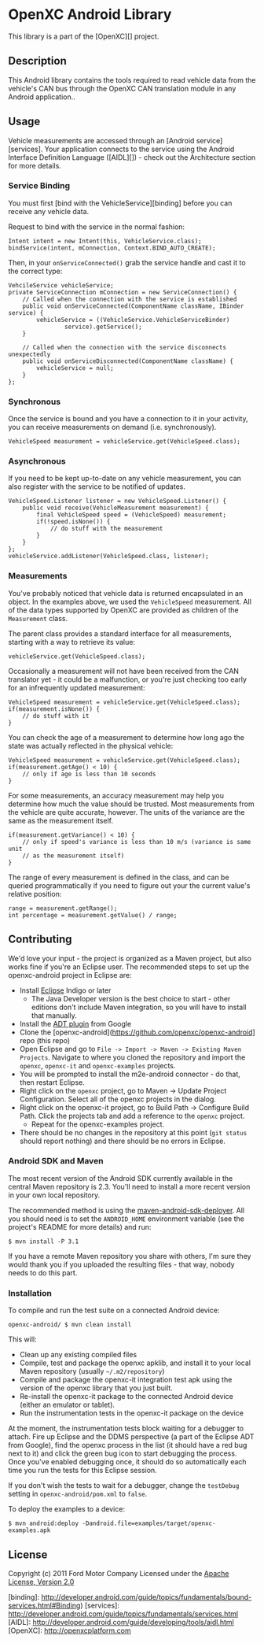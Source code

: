 OpenXC Android Library
=========================

This library is a part of the [OpenXC][] project.

## Description

This Android library contains the tools required to read vehicle data from the
vehicle's CAN bus through the OpenXC CAN translation module in any Android
application..

## Usage

Vehicle measurements are accessed through an [Android service][services]. Your
application connects to the service using the Android Interface Definition
Language ([AIDL][]) - check out the Architecture section for more details.

### Service Binding

You must first [bind with the VehicleService][binding] before you can receive
any vehicle data.

Request to bind with the service in the normal fashion:

    Intent intent = new Intent(this, VehicleService.class);
    bindService(intent, mConnection, Context.BIND_AUTO_CREATE);

Then, in your `onServiceConnected()` grab the service handle and cast it to the
correct type:

    VehcileService vehicleService;
    private ServiceConnection mConnection = new ServiceConnection() {
        // Called when the connection with the service is established
        public void onServiceConnected(ComponentName className, IBinder service) {
            vehicleService = ((VehicleService.VehicleServiceBinder)
                    service).getService();
        }

        // Called when the connection with the service disconnects unexpectedly
        public void onServiceDisconnected(ComponentName className) {
            vehicleService = null;
        }
    };

### Synchronous

Once the service is bound and you have a connection to it in your activity, you
can receive measurements on demand (i.e. synchronously).

    VehicleSpeed measurement = vehicleService.get(VehicleSpeed.class);

### Asynchronous

If you need to be kept up-to-date on any vehicle measurement, you can also
register with the service to be notified of updates.

    VehicleSpeed.Listener listener = new VehicleSpeed.Listener() {
        public void receive(VehicleMeasurement measurement) {
            final VehicleSpeed speed = (VehicleSpeed) measurement;
            if(!speed.isNone()) {
                // do stuff with the measurement
            }
        }
    };
    vehicleService.addListener(VehicleSpeed.class, listener);

### Measurements

You've probably noticed that vehicle data is returned encapsulated in an object.
In the examples above, we used the `VehicleSpeed` measurement. All of the data
types supported by OpenXC are provided as children of the `Measurement` class.

The parent class provides a standard interface for all measurements, starting
with a way to retrieve its value:

    vehicleService.get(VehicleSpeed.class);

Occasionally a measurement will not have been received from the CAN translator
yet - it could be a malfunction, or you're just checking too early for an
infrequently updated measurement:

    VehicleSpeed measurement = vehicleService.get(VehicleSpeed.class);
    if(measurement.isNone()) {
        // do stuff with it
    }

You can check the age of a measurement to determine how long ago the state was
actually reflected in the physical vehicle:

    VehicleSpeed measurement = vehicleService.get(VehicleSpeed.class);
    if(measurement.getAge() < 10) {
        // only if age is less than 10 seconds
    }

For some measurements, an accuracy measurement may help you determine how much
the value should be trusted. Most measurements from the vehicle are quite
accurate, however. The units of the variance are the same as the measurement
itself.

    if(measurement.getVariance() < 10) {
        // only if speed's variance is less than 10 m/s (variance is same unit
        // as the measurement itself)
    }

The range of every measurement is defined in the class, and can be queried
programmatically if you need to figure out your the current value's relative
position:

    range = measurement.getRange();
    int percentage = measurement.getValue() / range;

## Contributing

We'd love your input - the project is organized as a Maven project, but also
works fine if you're an Eclipse user. The recommended steps to set up the
openxc-android project in Eclipse are:

* Install [Eclipse](http://www.eclipse.org/downloads/) Indigo or later
    * The Java Developer version is the best choice to start - other editions
      don't include Maven integration, so you will have to install that
      manually.
* Install the [ADT plugin](http://developer.android.com/sdk/eclipse-adt.html)
  from Google
* Clone the [openxc-android](https://github.com/openxc/openxc-android] repo
    (this repo)
* Open Eclipse and go to `File -> Import -> Maven -> Existing Maven Projects`.
  Navigate to where you cloned the repository and import the `openxc`,
  `openxc-it` and `openxc-examples` projects.
* You will be prompted to install the m2e-android connector - do that, then
  restart Eclipse.
* Right click on the `openxc` project, go to Maven -> Update Project
  Configuration. Select all of the openxc projects in the dialog.
* Right click on the openxc-it project, go to Build Path -> Configure Build
  Path. Click the projects tab and add a reference to the `openxc` project.
    * Repeat for the openxc-examples project.
* There should be no changes in the repository at this point (`git status`
  should report nothing) and there should be no errors in Eclipse.

### Android SDK and Maven

The most recent version of the Android SDK currently available in the central
Maven repository is 2.3. You'll need to install a more recent version in your
own local repository.

The recommended method is using the
[maven-android-sdk-deployer](https://github.com/mosabua/maven-android-sdk-deployer).
All you should need is to set the `ANDROID_HOME` environment variable (see the
project's README for more details) and run:

    $ mvn install -P 3.1

If you have a remote Maven repository you share with others, I'm sure they would
thank you if you uploaded the resulting files - that way, nobody needs to do
this part.

### Installation

To compile and run the test suite on a connected Android device:

    openxc-android/ $ mvn clean install

This will:

* Clean up any existing compiled files
* Compile, test and package the openxc apklib, and install it to your local
  Maven repository (usually `~/.m2/repository`)
* Compile and package the openxc-it integration test apk using the version
  of the openxc library that you just built.
* Re-install the openxc-it package to the connected Android device (either
  an emulator or tablet).
* Run the instrumentation tests in the openxc-it package on the device

At the moment, the instrumentation tests block waiting for a debugger to attach.
Fire up Eclipse and the DDMS perspective (a part of the Eclipse ADT from
Google), find the openxc process in the list (it should have a red bug next to
it) and click the green bug icon to start debugging the process. Once you've
enabled debugging once, it should do so automatically each time you run the
tests for this Eclipse session.

If you don't wish the tests to wait for a debugger, change the `testDebug`
setting in `openxc-android/pom.xml` to `false`.

To deploy the examples to a device:

    $ mvn android:deploy -Dandroid.file=examples/target/openxc-examples.apk

## License

Copyright (c) 2011 Ford Motor Company
Licensed under the [Apache License, Version 2.0][apache]

[apache]: http://www.apache.org/licenses/LICENSE-2.0.html
[binding]: http://developer.android.com/guide/topics/fundamentals/bound-services.html#Binding)
[services]: http://developer.android.com/guide/topics/fundamentals/services.html
[AIDL]: http://developer.android.com/guide/developing/tools/aidl.html
[OpenXC]: http://openxcplatform.com
